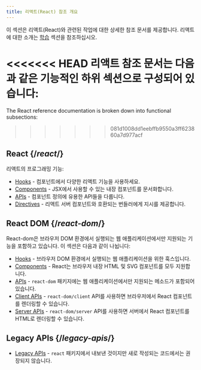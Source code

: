 ```yaml
---
title: 리액트(React) 참조 개요
---
```


<Intro>

이 섹션은 리액트(React)와 관련된 작업에 대한 상세한 참조 문서를 제공합니다. 리액트에 대한 소개는 [학습](/learn) 섹션을 참조하십시오.

</Intro>

<<<<<<< HEAD
리액트 참조 문서는 다음과 같은 기능적인 하위 섹션으로 구성되어 있습니다:
=======
The React reference documentation is broken down into functional subsections:
>>>>>>> 081d1008dd1eebffb9550a3ff623860a7d977acf

## React {/*react*/}

리액트의 프로그래밍 기능:

* [Hooks](/reference/react/hooks) - 컴포넌트에서 다양한 리액트 기능을 사용하세요.
* [Components](/reference/react/components) - JSX에서 사용할 수 있는 내장 컴포넌트를 문서화합니다.
* [APIs](/reference/react/apis) - 컴포넌트 정의에 유용한 API들을 다룹니다.
* [Directives](/reference/react/directives) - 리액트 서버 컴포넌트와 호환되는 번들러에게 지시를 제공합니다.

## React DOM {/*react-dom*/}

React-dom은 브라우저 DOM 환경에서 실행되는 웹 애플리케이션에서만 지원되는 기능을 포함하고 있습니다. 이 섹션은 다음과 같이 나뉩니다:

* [Hooks](/reference/react-dom/hooks) - 브라우저 DOM 환경에서 실행되는 웹 애플리케이션을 위한 훅스입니다.
* [Components](/reference/react-dom/components) - React는 브라우저 내장 HTML 및 SVG 컴포넌트를 모두 지원합니다.
* [APIs](/reference/react-dom) - `react-dom` 패키지에는 웹 애플리케이션에서만 지원되는 메소드가 포함되어 있습니다.
* [Client APIs](/reference/react-dom/client) - `react-dom/client` API를 사용하면 브라우저에서 React 컴포넌트를 렌더링할 수 있습니다.
* [Server APIs](/reference/react-dom/server) - `react-dom/server` API를 사용하면 서버에서 React 컴포넌트를 HTML로 렌더링할 수 있습니다.

## Legacy APIs {/*legacy-apis*/}

* [Legacy APIs](/reference/react/legacy) - `react` 패키지에서 내보낸 것이지만 새로 작성되는 코드에서는 권장되지 않습니다.
